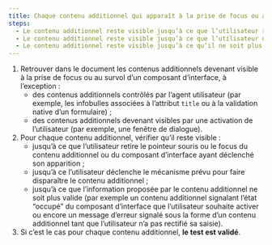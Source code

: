 ```yaml
---
title: Chaque contenu additionnel qui apparaît à la prise de focus ou au survol d’un [composant d’interface](#composant-d-interface) vérifie-t-il une de ces conditions (hors cas particuliers) ?
steps:
  - Le contenu additionnel reste visible jusqu’à ce que l’utilisateur retire le pointeur souris ou le focus du contenu additionnel et du [composant d’interface](#composant-d-interface) ayant déclenché son apparition.
  - Le contenu additionnel reste visible jusqu’à ce que l’utilisateur déclenche une action masquant ce contenu sans déplacer le focus ou le pointeur de la souris du [composant d’interface](#composant-d-interface) ayant déclenché son apparition.
  - Le contenu additionnel reste visible jusqu’à ce qu’il ne soit plus valide.
---
```


1. Retrouver dans le document les contenus additionnels devenant visible à la prise de focus ou au survol d’un composant d’interface, à l’exception :
   - des contenus additionnels contrôlés par l’agent utilisateur (par exemple, les infobulles associées à l’attribut `title` ou à la validation native d’un formulaire) ;
   - des contenus additionnels devenant visibles par une activation de l’utilisateur (par exemple, une fenêtre de dialogue).
2. Pour chaque contenu additionnel, vérifier qu’il reste visible :
   - jusqu’à ce que l’utilisateur retire le pointeur souris ou le focus du contenu additionnel ou du composant d’interface ayant déclenché son apparition ;
   - jusqu’à ce l’utilisateur déclenche le mécanisme prévu pour faire disparaître le contenu additionnel ;
   - jusqu’à ce que l’information proposée par le contenu additionnel ne soit plus valide (par exemple un contenu additionnel signalant l’état “occupé” du composant d’interface que l’utilisateur souhaite activer ou encore un message d’erreur signalé sous la forme d’un contenu additionnel tant que l’utilisateur n’a pas rectifié sa saisie).
3. Si c’est le cas pour chaque contenu additionnel, **le test est validé**.
